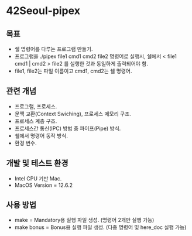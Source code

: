 # 42Seoul-pipex
## 목표
- 쉘 명령어를 다루는 프로그램 만들기.
- 프로그램을 ./pipex file1 cmd1 cmd2 file2 명령어로 실행시, 쉘에서 < file1 cmd1 | cmd2 > file2 를 실행한 것과 동일하게 출력되어야 함.
- file1, file2는 파일 이름이고 cmd1, cmd2는 쉘 명령어.

## 관련 개념
- 프로그램, 프로세스.
- 문맥 교환(Context Swiching), 프로세스 메모리 구조.
- 프로세스 계층 구조.
- 프로세스간 통신(IPC) 방법 중 파이프(Pipe) 방식.
- 쉘에서 명령어 동작 방식.
- 환경 변수.

## 개발 및 테스트 환경
- Intel CPU 기반 Mac.
- MacOS Version = 12.6.2

## 사용 방법
- make = Mandatory용 실행 파일 생성. (명령어 2개만 실행 가능)
- make bonus = Bonus용 실행 파일 생성. (다중 명령어 및 here_doc 실행 가능)
